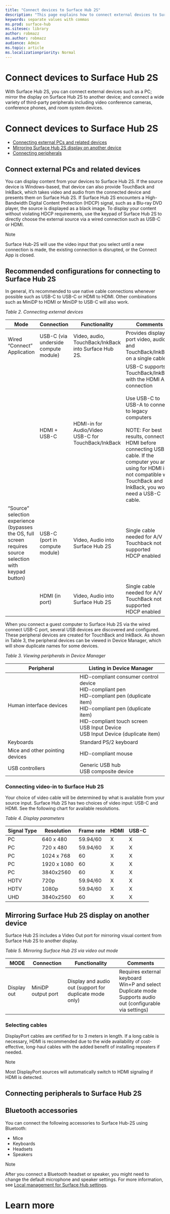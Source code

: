 ```yaml
---
title: "Connect devices to Surface Hub 2S"
description: "This page explains how to connect external devices to Surface Hub 2S."
keywords: separate values with commas
ms.prod: surface-hub
ms.sitesec: library
author: robmazz
ms.author: robmazz
audience: Admin
ms.topic: article
ms.localizationpriority: Normal
---
```


# Connect devices to Surface Hub 2S

With Surface Hub 2S, you can connect external devices such as a PC; mirror the display on Surface Hub 2S to another device; and connect a wide variety of third-party peripherals including video conference cameras, conference phones, and room system devices.

# Connect devices to Surface Hub 2S

- [Connecting external PCs and related devices](#)
- [Mirroring Surface Hub 2S display on another device](#)
- [Connecting peripherals](#)

## Connect external PCs and related devices

You can display content from your devices to Surface Hub 2S. If the source device is Windows-based, that device can also provide TouchBack and InkBack, which takes video and audio from the connected device and presents them on Surface Hub 2S. If Surface Hub 2S encounters a High-Bandwidth Digital Content Protection (HDCP) signal, such as a Blu-ray DVD player, the source is displayed as a black image. To display your content without violating HDCP requirements, use the keypad of Surface Hub 2S to directly choose the external source via a wired connection such as USB-C or HDMI.

> [!NOTE]
> Surface Hub-2S will use the video input that you select until a new connection is made, the existing connection is disrupted, or the Connect App is closed.

## Recommended configurations for connecting to Surface Hub 2S

In general, it’s recommended to use native cable connections whenever possible such as USB-C to USB-C or HDMI to HDMI. Other combinations such as MiniDP to HDMI or MiniDP to USB-C will also work.

*Table 2. Connecting external devices*

| Mode | Connection | Functionality| Comments |
| ---- | ---------- | ------------ | -------- |
| Wired “Connect” Application | USB-C (via underside compute module) | Video, audio, TouchBack/InkBack into Surface Hub 2S.| Provides display port video, audio, and TouchBack/InkBack on a single cable. |
| | HDMI + USB-C | HDMI-in for Audio/Video <br> USB-C for TouchBack/InkBack | USB-C supports TouchBack/InkBack with the  HDMI A/V connection <br> <br>Use USB-C to USB-A to connect to legacy computers <br> <br> NOTE: For best results, connect HDMI before connecting USB-C cable. If the computer you are using for HDMI is not compatible with TouchBack and InkBack, you won't need a USB-C cable. |
| “Source” selection experience <br> (bypasses the OS, full screen requires source selection with keypad button) | USB-C (port in compute module) | Video, Audio into Surface Hub 2S | Single cable needed for A/V <br> Touchback not supported <br> HDCP enabled |
| | HDMI (in port) | Video, Audio into Surface Hub 2S | Single cable needed for A/V <br> TouchBack not supported <br> HDCP enabled |

When you connect a guest computer to Surface Hub 2S via the wired connect USB-C port, several USB devices are discovered and configured. These peripheral devices are created for TouchBack and InkBack. As shown in Table 3, the peripheral devices can be viewed in Device Manager, which will show duplicate names for some devices.

*Table 3. Viewing peripherals in Device Manager*

| Peripheral | Listing in Device Manager |
| ---------- | ------------------------- |
| Human interface devices | HID-compliant consumer control device <br> HID-compliant pen <br> HID-compliant pen (duplicate item) <br> HID-compliant pen (duplicate item) <br> HID-compliant touch screen <br> USB Input Device <br> USB Input Device (duplicate item) |
| Keyboards | Standard PS/2 keyboard |
| Mice and other pointing devices | HID-compliant mouse |
| USB controllers | Generic USB hub <br> USB composite device |

### Connecting video-in to Surface Hub 2S

Your choice of video cable will be determined by what is available from your source input. Surface Hub 2S has two choices of video input: USB-C and HDMI. See the following chart for available resolutions.

*Table 4. Display parameters*

| Signal Type | Resolution  | Frame rate | HDMI | USB-C |
| ----------- | ----------- | ---------- | ---- | ----- |
| PC          | 640 x 480   | 59.94/60   | X    | X     |
| PC          | 720 x 480   | 59.94/60   | X    | X     |
| PC          | 1024 x 768  | 60         | X    | X     |
| PC          | 1920 x 1080 | 60         | X    | X     |
| PC          | 3840x2560   | 60         | X    | X     |
| HDTV        | 720p        | 59.94/60   | X    | X     |
| HDTV        | 1080p       | 59.94/60   | X    | X     |
| UHD         | 3840x2560   | 60         | X    | X     |

## Mirroring Surface Hub 2S display on another device

Surface Hub 2S includes a Video Out port for mirroring visual content from Surface Hub 2S to another display.

*Table 5. Mirroring Surface Hub 2S via video out mode*

| MODE | Connection | Functionality | Comments |
| ---- | ---------- | ------------- | -------- |
| Display out | MiniDP output port | Display and audio out (support for duplicate mode only) | Requires external keyboard <br> Win+P and select Duplicate mode <br> Supports audio out (configurable via settings) |

### Selecting cables

DisplayPort cables are certified for to 3 meters in length. If a long cable is necessary, HDMI is recommended due to the wide availability of cost-effective, long-haul cables with the added benefit of installing repeaters if needed.

> [!NOTE]
> Most DisplayPort sources will automatically switch to HDMI signaling if HDMI is detected.

## Connecting peripherals to Surface Hub 2S

## Bluetooth accessories

You can connect the following accessories to Surface Hub-2S using Bluetooth:

- Mice
- Keyboards
- Headsets
- Speakers

> [!NOTE]
> After you connect a Bluetooth headset or speaker, you might need to change the default microphone and speaker settings. For more information, see [Local management for Surface Hub settings](https://docs.microsoft.com/en-us/surface-hub/local-management-surface-hub-settings).

# Learn more
